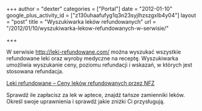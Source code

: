 +++
author = "dexter"
categories = ["Portal"]
date = "2012-01-10"
google_plus_activity_id = ["z130uhaafufyg1q3n23syjlhzszgxlb4y04"]
layout = "post"
title = "Wyszukiwarka leków refundowanych"
url = "/2012/01/10/wyszukiwarka-lekow-refundowanych-w-serwisie/"

+++

W serwisie <http://leki-refundowane.com/> można wyszukać wszystkie refundowane leki oraz wyroby medyczne na receptę. Wyszukiwarka umożliwia wyszukanie ceny, poziomu refundacji i wskazań, w których jest stosowana refundacja.

[Leki refundowane &#8211; Ceny leków refundowanych przez NFZ][1]

Sprawdź ile zapłacisz za lek w aptece, znajdź tańsze zamienniki leków. Określ swoje uprawnienia i sprawdź jakie zniżki Ci przysługują.

 [1]: http://leki-refundowane.com/